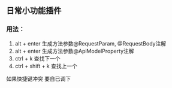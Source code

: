 ## 日常小功能插件
### 用法：
1. alt + enter 生成方法参数@RequestParam, @RequestBody注解
2. alt + enter 生成方法参数@ApiModelProperty注解
3. ctrl + k 查找下一个
4. ctrl + shift + k 查找上一个

如果快捷键冲突 要自已调下
